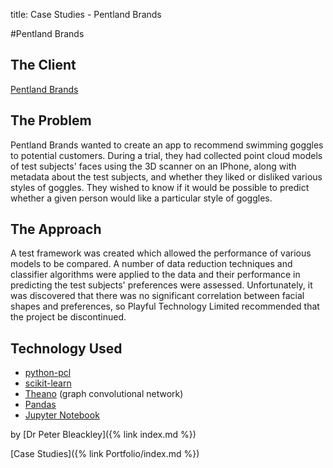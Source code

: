 title: Case Studies - Pentland Brands

#Pentland Brands

## The Client

[Pentland Brands](https://pentlandbrands.com/)

## The Problem

Pentland Brands wanted to create an app to recommend swimming goggles to potential customers. During a trial, they had collected point cloud models of test subjects' faces using the 3D scanner on an IPhone, along with metadata about the test subjects, and whether they liked or disliked various styles of goggles. They wished to know if it would be possible to predict whether a given person would like a particular style of goggles.

## The Approach

A test framework was created which allowed the performance of various models to be compared. A number of data reduction techniques and classifier algorithms were applied to the data and their performance in predicting the test subjects' preferences were assessed. Unfortunately, it was discovered that there was no significant correlation between facial shapes and preferences, so Playful Technology Limited recommended that the project be discontinued.

## Technology Used

* [python-pcl](https://github.com/strawlab/python-pcl)
* [scikit-learn](https://scikit-learn.org/stable/)
* [Theano](https://pypi.org/project/Theano) (graph convolutional network)
* [Pandas](https://pandas.pydata.org/)
* [Jupyter Notebook](https://jupyter.org/)

by [Dr Peter Bleackley]({% link index.md %})

[Case Studies]({% link Portfolio/index.md %})
